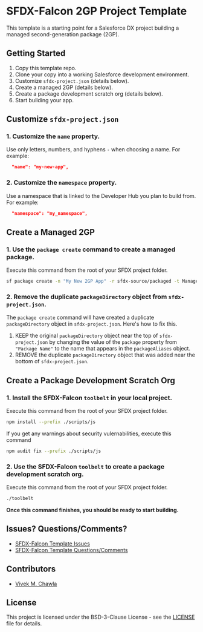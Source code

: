 # SFDX-Falcon 2GP Project Template

This template is a starting point for a Salesforce DX project building a managed second-generation package (2GP).

## Getting Started

1. Copy this template repo.
2. Clone your copy into a working Salesforce development environment.
3. Customize `sfdx-project.json` (details below).
4. Create a managed 2GP (details below).
5. Create a package development scratch org (details below).
5. Start building your app.

## Customize `sfdx-project.json`

### 1. Customize the `name` property.
Use only letters, numbers, and hyphens `-` when choosing a name. For example:
```json
  "name": "my-new-app",
```

### 2. Customize the `namespace` property.
Use a namespace that is linked to the Developer Hub you plan to build from. For example:
```json
  "namespace": "my_namespace",
```

## Create a Managed 2GP

### 1. Use the `package create` command to create a managed package.
Execute this command from the root of your SFDX project folder.
```bash
sf package create -n "My New 2GP App" -r sfdx-source/packaged -t Managed
```

### 2. Remove the duplicate `packageDirectory` object from `sfdx-project.json`.

The `package create` command will have created a duplicate `packageDirectory` object in `sfdx-project.json`. Here's how to fix this.

1. KEEP the original `packageDirectory` object near the top of `sfdx-project.json` 
   by changing the value of the `package` property from `"Package Name"` to the name
  that appears in the `packageAliases` object.
2. REMOVE the duplicate `packageDirectory` object that was added near the bottom of
   `sfdx-project.json`.

## Create a Package Development Scratch Org

### 1. Install the SFDX-Falcon `toolbelt` in your local project.
Execute this command from the root of your SFDX project folder.
```bash
npm install --prefix ./scripts/js 
```
If you get any warnings about security vulernabilities, execute this command
```bash
npm audit fix --prefix ./scripts/js 
```

### 2. Use the SFDX-Falcon `toolbelt` to create a package development scratch org.
Execute this command from the root of your SFDX project folder.
```bash
./toolbelt
```

**Once this command finishes, you should be ready to start building.**

## Issues? Questions/Comments?
* [SFDX-Falcon Template Issues](https://github.com/sfdx-isv/sfdx-falcon-template/issues)
* [SFDX-Falcon Template Questions/Comments](https://github.com/sfdx-isv/sfdx-falcon-template/discussions)


## Contributors
* [Vivek M. Chawla](https://github.com/VivekMChawla)


## License
This project is licensed under the BSD-3-Clause License - see the [LICENSE](LICENSE) file for details.
